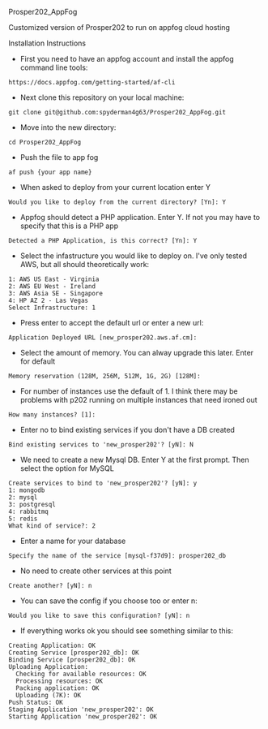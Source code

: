 Prosper202_AppFog

Customized version of Prosper202 to run on appfog cloud hosting


Installation Instructions
- First you need to have an appfog account and install the appfog command line tools:
```
https://docs.appfog.com/getting-started/af-cli
```
- Next clone this repository on your local machine:
```
git clone git@github.com:spyderman4g63/Prosper202_AppFog.git
```
 
- Move into the new directory:
```
cd Prosper202_AppFog
```
- Push the file to app fog
```
af push {your app name}
```

- When asked to deploy from your current location enter Y
```
Would you like to deploy from the current directory? [Yn]: Y
```

- Appfog should detect a PHP application. Enter Y. If not you may have to specify that this is a PHP app
```
Detected a PHP Application, is this correct? [Yn]: Y
```

- Select the infastructure you would like to deploy on. I've only tested AWS, but all should theoretically work:
```
1: AWS US East - Virginia
2: AWS EU West - Ireland
3: AWS Asia SE - Singapore
4: HP AZ 2 - Las Vegas
Select Infrastructure: 1
```

- Press enter to accept the default url or enter a new url:
```
Application Deployed URL [new_prosper202.aws.af.cm]: 
```

- Select the amount of memory. You can alway upgrade this later. Enter for default
```
Memory reservation (128M, 256M, 512M, 1G, 2G) [128M]: 
```

- For number of instances use the default of 1. I think there may be problems with p202 running on multiple instances that need ironed out
```
How many instances? [1]: 
```

- Enter no to bind existing services if you don't have a DB created
```
Bind existing services to 'new_prosper202'? [yN]: N
```

- We need to create a new Mysql DB. Enter Y at the first prompt. Then select the option for MySQL
```
Create services to bind to 'new_prosper202'? [yN]: y
1: mongodb
2: mysql
3: postgresql
4: rabbitmq
5: redis
What kind of service?: 2
```

- Enter a name for your database
```
Specify the name of the service [mysql-f37d9]: prosper202_db
```

- No need to create other services at this point
```
Create another? [yN]: n
```

- You can save the config if you choose too or enter n:
```
Would you like to save this configuration? [yN]: n
````

- If everything works ok you should see something similar to this:
```
Creating Application: OK
Creating Service [prosper202_db]: OK
Binding Service [prosper202_db]: OK
Uploading Application:
  Checking for available resources: OK
  Processing resources: OK
  Packing application: OK
  Uploading (7K): OK   
Push Status: OK
Staging Application 'new_prosper202': OK                                        
Starting Application 'new_prosper202': OK 
```
